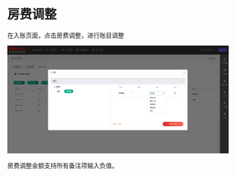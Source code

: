 # 房费调整

在入账页面，点击房费调整，进行账目调整

![&#x70B9;&#x51FB;&#x623F;&#x8D39;&#x8C03;&#x6574;&#x540E;&#xFF0C;&#x9009;&#x62E9;&#x8C03;&#x6574;&#x539F;&#x56E0;&#x8FDB;&#x884C;&#x5165;&#x8D26;](../../../.gitbook/assets/image%20%2858%29.png)

  
房费调整金额支持所有备注项输入负值。

